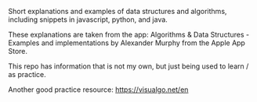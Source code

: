Short explanations and examples of data structures and algorithms, including snippets in javascript, python, and java.

These explanations are taken from the app: Algorithms & Data Structures - Examples and implementations by Alexander Murphy from the Apple App Store.

This repo has information that is not my own, but just being used to learn / as practice.  

Another good practice resource: https://visualgo.net/en
